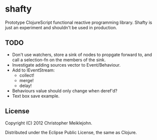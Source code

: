 # shafty

Prototype ClojureScript functional reactive programming library. Shafty
is just an experiment and shouldn't be used in production.

## TODO

* Don't use watchers, store a sink of nodes to propgate forward to, and
  call a selection-fn on the members of the sink.
* Investigate adding sources vector to Event/Behaviour.
* Add to IEventStream:
  * collect!
  * merge!
  * delay!
* Behaviours value should only change when deref'd?
* Text box save example.

## License

Copyright (C) 2012 Christopher Meiklejohn.

Distributed under the Eclipse Public License, the same as Clojure.
